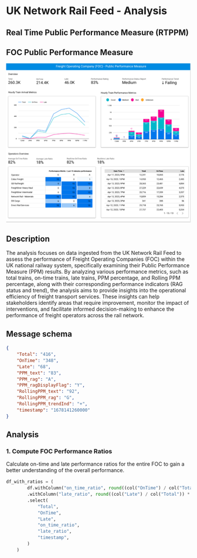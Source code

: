 # UK Network Rail Feed - Analysis 

## Real Time Public Performance Measure (RTPPM)

## FOC Public Performance Measure
![foc_dashboard](../../images/foc_dashboard.png)


## Description
The analysis focuses on data ingested from the UK Network Rail Feed to assess the performance of Freight Operating Companies (FOC) within the UK national railway system, specifically examining their Public Performance Measure (PPM) results. By analyzing various performance metrics, such as total trains, on-time trains, late trains, PPM percentage, and Rolling PPM percentage, along with their corresponding performance indicators (RAG status and trend), the analysis aims to provide insights into the operational efficiency of freight transport services. These insights can help stakeholders identify areas that require improvement, monitor the impact of interventions, and facilitate informed decision-making to enhance the performance of freight operators across the rail network.

## Message schema
```json
{
    "Total": "416",
    "OnTime": "348",
    "Late": "68",
    "PPM_text": "83",
    "PPM_rag": "A",
    "PPM_ragDisplayFlag": "Y",
    "RollingPPM_text": "92",
    "RollingPPM_rag": "G",
    "RollingPPM_trendInd": "+",
    "timestamp": "1678141260000"
}
```

## Analysis

### 1. Compute FOC Performance Ratios
Calculate on-time and late performance ratios for the entire FOC to gain a better understanding of the overall performance.

```python
df_with_ratios = (
        df.withColumn("on_time_ratio", round((col("OnTime") / col("Total")) * 100, 2))
        .withColumn("late_ratio", round((col("Late") / col("Total")) * 100, 2))
        .select(
            "Total",
            "OnTime",
            "Late",
            "on_time_ratio",
            "late_ratio",
            "timestamp",
        )
    )
```